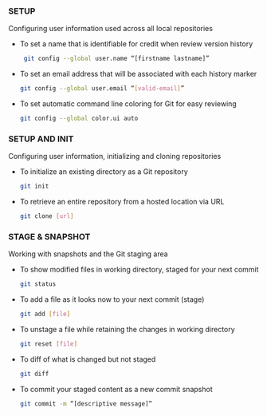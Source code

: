 ### SETUP

Configuring user information used across all local repositories

* To set a name that is identifiable for credit when review version history

    ```bash
     git config --global user.name “[firstname lastname]”
     ```
* To set an email address that will be associated with each history marker
    ```bash
    git config --global user.email “[valid-email]”
    ```
* To set automatic command line coloring for Git for easy reviewing
    ```bash
    git config --global color.ui auto
    ```
### SETUP AND INIT

Configuring user information, initializing and cloning repositories

* To initialize an existing directory as a Git repository
    ```bash
    git init
    ```
* To retrieve an entire repository from a hosted location via URL
    ```bash
    git clone [url]
    ```
### STAGE & SNAPSHOT

Working with snapshots and the Git staging area

* To show modified files in working directory, staged for your next commit
    ```bash
    git status
    ```
* To add a file as it looks now to your next commit (stage)
    ```bash
    git add [file]
    ```
* To unstage a file while retaining the changes in working directory
    ```bash
    git reset [file]
    ```
* To diff of what is changed but not staged
    ```bash
    git diff
    ```
* To commit your staged content as a new commit snapshot
    ```bash
    git commit -m “[descriptive message]”
    ```
